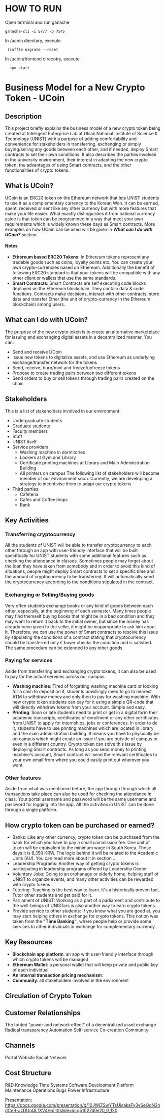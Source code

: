 # HOW TO RUN
Open terminal and run ganache
```
ganache-cli -i 5777 -p 7545
```

In /ucoin directory, execute
```
 truffle migrate --reset
```

In /ucoin/frontend direcotry, execute
```
  npm start
```


# Business Model for a New Crypto Token - UCoin
## Description
This project briefly explains the business model of a new crypto token being created at Intelligent Enterprise Lab at Ulsan National Institute of Science & Technology (UNIST) with a purpose of adding comfortability and convenience for stakeholders in transferring, exchanging or simply buying/selling any goods between each other, and if needed, deploy Smart contracts to set their own conditions. It also describes the parties involved in the university environment, their interest in adapting the new crypto token, the advantages of using Smart contracts, and the other functionalities of crypto tokens. 

## What is UCoin?
UCoin is an ERC20 token on the Ethereum network that lets UNIST students to use it as a complementary currency to the Korean Won. It can be earned, spent, received or sent like any other currency but with more features that make your life easier. What exactly distinguishes it from national currency aside is that token can be programmed in a way that meet your own requirements which is widely known these days as Smart contracts. More examples on how UCoin can be used will be given in ***What can I do with UCoin?*** section.
#### Notes
 - __Ethereum based ERC20 Tokens__: In Ethereum tokens represent any tradable goods such as coins, loyalty points etc. You can create your own crypto-currencies based on Ethereum. Additionally the benefit of following ERC20 standard is that your tokens will be compatible with any other client or wallets that use the same standards.
 - __Smart Contracts__: Smart Contracts are self executing code blocks deployed on the Ethereum blockchain. They contain data & code functions. Contracts make decisions, interact with other contracts, store data and transfer Ether (the unit of crypto-currency in the Ethereum blockchain) among users.

## What can I do with UCoin?
The purpose of the new crypto token is to create an alternative marketplace for issuing and exchanging digital assets in a decentralized manner.
You can:

 * Send and receive UCoin
 * Issue new tokens to digitalize assets, and use Ethereum as underlying exchange/transfer network for the tokens
 * Send, receive, burn/mint and freeze/unfreeze tokens
 * Propose to create trading pairs between two different tokens
 * Send orders to buy or sell tokens through trading pairs created on the chain

## Stakeholders
This is a list of stakeholders involved in our environment:
* Undergraduate students
* Graduate students
* Faculty members
* Staff
* UNIST itself
* Service providers
  * Washing machine in dormitories
  * Lockers at Gym and Library
  * Certificate printing machines at Library and Main Administration Building
  * All printers on campus
The following list of stakeholders will become member of our environment soon. Currently, we are developing a strategy to incentivise them to adapt our crypto tokens
* Third parties
  * Cafeteria
  * Cafes and Coffeeshops
  * Bank

## Key Activities

### Transferring cryptocurrency
All the students of UNIST will be able to transfer cryptocurrency to each other through an app with user-friendly interface that will be built specifically for UNIST students with some additional features such as checking the attendance in classes. Sometimes people may forget about the loan they have taken from somebody and in order to avoid this kind of situations, people might deploy Smart contracts to set a specific time and the amount of cryptocurrency to be transferred. It will automatically send the cryptocurrency according to the conditions stipulated in the contract.

### Exchanging or Selling/Buying goods
Very often students exchange books or any kind of goods between each other, especially, at the beginning of each semester. Many times people may find themself buying books that might be in a bad condition and they may want to return it back to the initial owner, but since the money has already been given to the seller, it might be inappropriate to ask him about it. Therefore, we can use the power of Smart contracts to resolve this issue by stipulating the conditions of a contract stating that cryptocurrency should be transferred only if buyer checks the condition and is satisfied. The same procedure can be extended to any other goods.   

### Paying for services
Aside from transferring and exchanging crypto tokens, it can also be used to pay for the actual services across our campus.
 - __Washing machine__: Tired of forgetting washing machine card or looking for a cash to deposit on it, students unwillingly need to go to nearest ATM to withdraw money and only then to pay for washing machine. With new crypto token students can pay for it using a simple QR-code that will directly withdraw tokens from your account. Simple and easy. 
 - __Printing__: Soon or late students need to print or get in a digital form their academic transcripts, certificates of enrollment or any other certificates from UNIST to apply for internships, jobs or conferences. In order to do it, students have to use printing machines which are located in library and the main administration building. It means you have to physically be on campus which might create an issue if you are outside of campus or even in a different country. Crypto token can solve this issue by deploying Smart contracts. As long as you send money to printing machine's account, Smart contract will send the relevant certificates to your own email from where you could easily print out wherever you want.

### Other features
Aside from what was mentioned before, the app through through which all transactions take place can also be used for checking the attendance in class. Your portal username and password will be the same username and password for logging into the app. All the activities in UNIST can be done through a single platform. 

## How crypto token can be purchased or earned?
- Banks: Like any other currency, crypto token can be purchased from the bank for which you have to pay a small commission fee. One unit of token will be equivalent to the minimum wage in South Korea. These days it is 8,350 KRW. The logic behind it will be related to the Academic Units (AU). You can read more about it in section ...
- Leadership Programs: Another way of getting crypto tokens is participating in leadership programs offered by Leadership Center
- Voluntary Jobs: Going to an orphanage or elderly home, helping staff of UNIST to organize events, and many other activities can be rewarded with crypto tokens
- Tutoring: Teaching is the best way to learn. It's a historically proven fact. Tutor other students and get paid for it.
- Parliament of UNIST: Working as a part of a parliament and contribute to the well-beings of UNISTars is also another way to earn crypto tokens.
- Provide service to other students: If you know what you are good at, you may start helping others in exchange for crypto tokens. This notion was taken from the __"Time Banking"__, where people help or provide some services to other individuals in exchange for complementary currency.

## Key Resources
- __Blockchain app platform__: an app with user-friendly interface through which crypto tokens will be managed
- __Ethereum Wallet__: a personal wallet that will keep private and public key of each individual
- __An internal transaction pricing mechanism__: 
- __Community__: all stakeholders involved in the environment

## Circulation of Crypto Token



## Customer Relationships
The touted "power and network effect" of a decentralized asset exchange
Radical transparency
Automation
Self-service
Co-creation 
Community

## Channels
Portal Website 
Social Network

## Cost Structure
R&D
Knowledge 
Time
Systems
Software Development
Platform Maintenance
Operations 
Bugs
Power
Infrastructure


Presentation:
https://docs.google.com/presentation/d/10JWjZSwYTsUisakaFy3vSeGdN3ndCeR-JzDUqQLfXV4/edit#slide=id.g5102740e20_0_120
